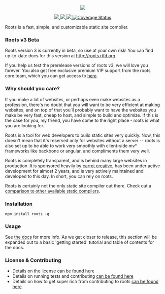 <p align="center"><a><img src="http://cl.ly/PqFy/logo.png" /></a></p>

<p align="center">
  <a title='NPM version' href="http://badge.fury.io/js/roots">
    <img src='https://badge.fury.io/js/roots.png' />
  </a>
  <a title='Build Status' href="https://travis-ci.org/jenius/roots">
    <img src='https://travis-ci.org/jenius/roots.png?branch=v3' />
  </a>
  <a title='Dependency Status' href="https://david-dm.org/jenius/roots">
    <img src='https://david-dm.org/jenius/roots.png?theme=shields.io' />
  </a>
  <a href='https://coveralls.io/r/jenius/roots?branch=v3'>
    <img src='https://coveralls.io/repos/jenius/roots/badge.png?branch=v3' alt='Coverage Status' />
  </a>
</p>

Roots is a fast, simple, and customizable static site compiler.

### Roots v3 Beta

Roots version 3 is currently in beta, so use at your own risk! You can find up-to-date docs for this version at http://roots.rtfd.org.

If you help us test the prerelease versions of roots v3, we will love you forever. You also get free exclusive premium VIP support from the roots core team, which you can get access to [here](https://gitter.im/jenius/roots).

### Why should you care?

If you make a lot of websites, or perhaps even make websites as a profession, there's no doubt that you will want to be very efficient at making websites, and on top of that you'll probably want to have the websites you make be very fast, cheap to host, and simple to build and optimize. If this is the case for you, my friend, you have come to the right place - roots is what you are looking for.

Roots is a tool for web developers to build static sites very quickly. Now, this doesn't mean that it's reserved only for websites without a server -- roots is also set up to be able to work very smoothly with client-side mv* frameworks like backbone or angular, and compliments them very well.

Roots is completely transparent, and is behind many large websites in production. It is sponsored heavily by [carrot creative](http://carrot.is), has been under active development for almost 2 years, and is very actively maintained and developed to this day. In short, you can rely on roots.

Roots is certainly not the only static site compiler out there. Check out a [comparison to other available static compilers](docs/features.rst).

### Installation

`npm install roots -g`

### Usage

See [the docs](http://rots.rtfd.org) for more info. As we get closer to release, this section will be expanded out to a basic 'getting started' tutorial and table of contents for the docs.

### License & Contributing

- Details on the license [can be found here](license.md)
- Details on running tests and contributing [can be found here](contributing.md)
- Details on how to get super rich from contributing to roots [can be found here](contributing.md#getting-money)
